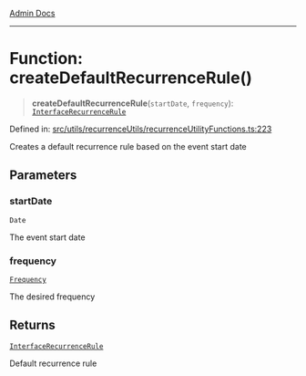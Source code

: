 [Admin Docs](/)

---

# Function: createDefaultRecurrenceRule()

> **createDefaultRecurrenceRule**(`startDate`, `frequency`): [`InterfaceRecurrenceRule`](../../recurrenceTypes/interfaces/InterfaceRecurrenceRule.md)

Defined in: [src/utils/recurrenceUtils/recurrenceUtilityFunctions.ts:223](https://github.com/PalisadoesFoundation/talawa-admin/blob/main/src/utils/recurrenceUtils/recurrenceUtilityFunctions.ts#L223)

Creates a default recurrence rule based on the event start date

## Parameters

### startDate

`Date`

The event start date

### frequency

[`Frequency`](../../recurrenceTypes/enumerations/Frequency.md)

The desired frequency

## Returns

[`InterfaceRecurrenceRule`](../../recurrenceTypes/interfaces/InterfaceRecurrenceRule.md)

Default recurrence rule
